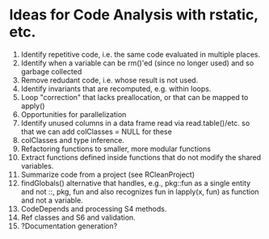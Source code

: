 # Ideas for Code Analysis with rstatic, etc.

1. Identify repetitive code, i.e. the same code evaluated in multiple places.
1. Identify when a variable can be rm()'ed (since no longer used) and so garbage collected
1. Remove redudant code, i.e. whose result is not used.
1. Identify invariants that are recomputed, e.g. within loops.
1. Loop "correction" that lacks preallocation, or that can be mapped to apply()
1. Opportunities for parallelization
1. Identify unused columns in a data frame read via read.table()/etc. so that we can
   add colClasses = NULL for these
1. colClasses and type inference.
1. Refactoring functions to smaller, more modular functions
1. Extract functions defined inside functions that do not modify the shared variables.
1. Summarize code from a project (see RCleanProject)
1. findGlobals() alternative that handles, e.g.,  pkg::fun as a single entity and not ::, pkg, fun
   and also recognizes fun in lapply(x, fun)  as  function and not a variable.
1. CodeDepends and processing S4 methods.
1. Ref classes and S6 and validation.
1. ?Documentation generation?
